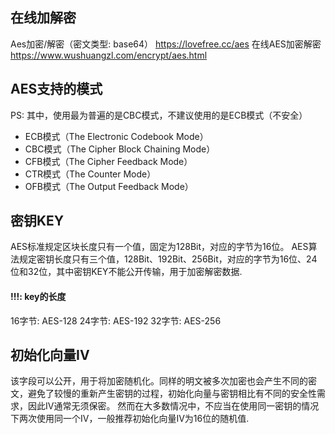 ## 在线加解密
Aes加密/解密（密文类型: base64）
    https://lovefree.cc/aes
在线AES加密解密
    https://www.wushuangzl.com/encrypt/aes.html

## AES支持的模式
PS: 其中，使用最为普遍的是CBC模式，不建议使用的是ECB模式（不安全）
* ECB模式（The Electronic Codebook Mode）
* CBC模式（The Cipher Block Chaining Mode）
* CFB模式（The Cipher Feedback Mode）
* CTR模式（The Counter Mode）
* OFB模式（The Output Feedback Mode）

## 密钥KEY
AES标准规定区块长度只有一个值，固定为128Bit，对应的字节为16位。
AES算法规定密钥长度只有三个值，128Bit、192Bit、256Bit，对应的字节为16位、24位和32位，其中密钥KEY不能公开传输，用于加密解密数据.

#### !!!: key的长度
16字节: AES-128
24字节: AES-192
32字节: AES-256

## 初始化向量IV
该字段可以公开，用于将加密随机化。同样的明文被多次加密也会产生不同的密文，避免了较慢的重新产生密钥的过程，初始化向量与密钥相比有不同的安全性需求，因此IV通常无须保密。
然而在大多数情况中，不应当在使用同一密钥的情况下两次使用同一个IV，一般推荐初始化向量IV为16位的随机值.
